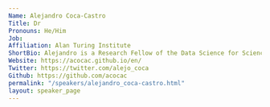 ```yaml
---
Name: Alejandro Coca-Castro
Title: Dr
Pronouns: He/Him
Job: 
Affiliation: Alan Turing Institute
ShortBio: Alejandro is a Research Fellow of the Data Science for Science and Humanities and Honorary Member of the Tools, Practices and Systems programmes at The Alan Turing Institute. He holds a PhD in Physical Geography with a MSc. in Environmental Monitoring, Modelling and Management at King’s College London. He has 11+ years of experience in applied artificial intelligence and data science for Earth Systems, Agricultural and Environmental sciences. He has contributed to a wide variety of international institutions in the public, research and industry sectors developing pipelines and tools to process and analyse data (spatial and non-spatial) for decision making. When he is not too busy doing geeky things, Alejandro enjoys reading sci-fi books, cycling and coffee tasting.
Website: https://acocac.github.io/en/
Twitter: https://twitter.com/alejo_coca
Github: https://github.com/acocac
permalink: "/speakers/alejandro_coca-castro.html"
layout: speaker_page
---
```


